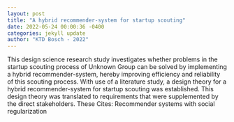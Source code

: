 ```yaml
--- 
layout: post 
title: "A hybrid recommender-system for startup scouting" 
date: 2022-05-24 00:00:36 -0400 
categories: jekyll update 
author: "KTD Bosch - 2022" 
--- 
```

This design science research study investigates whether problems in the startup scouting process of Unknown Group can be solved by implementing a hybrid recommender-system, hereby improving efficiency and reliability of this scouting process. With use of a literature study, a design theory for a hybrid recommender-system for startup scouting was established. This design theory was translated to requirements that were supplemented by the direct stakeholders. These Cites: Recommender systems with social regularization